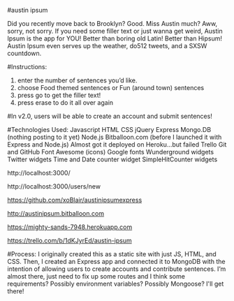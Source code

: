 #austin ipsum

Did you recently move back to Brooklyn? Good. Miss Austin much? Aww, sorry, not sorry. 
If you need some filler text or just wanna get weird, Austin Ipsum is the app for YOU! Better than boring old Latin! Better than Hipsum! Austin Ipsum even serves up the weather, do512 tweets, and a SXSW countdown.

#Instructions: 
1. enter the number of sentences you’d like.
2. choose Food themed sentences or Fun (around town) sentences
3. press go to get the filler text!
4. press erase to do it all over again

#In v2.0, users will be able to create an account and submit sentences!

#Technologies Used:
Javascript
HTML
CSS
jQuery
Express
Mongo.DB (nothing posting to it yet)
Node.js
Bitballoon.com (before I launched it with Express and Node.js)
Almost got it deployed on Heroku…but failed
Trello
Git and GitHub
Font Awesome (icons)
Google fonts
Wunderground widgets
Twitter widgets
Time and Date counter widget
SimpleHitCounter widgets

http://localhost:3000/

http://localhost:3000/users/new

https://github.com/xoBlair/austinipsumexpress

http://austinipsum.bitballoon.com

https://mighty-sands-7948.herokuapp.com

https://trello.com/b/1dKJyrEd/austin-ipsum


#Process: 
I originally created this as a static site with just JS, HTML, and CSS. Then, I created an Express app and connected it to MongoDB with the intention of allowing users to create accounts and contribute sentences. I’m almost there, just need to fix up some routes and I think some requirements? Possibly environment variables? Possibly Mongoose?  I'll get there!
